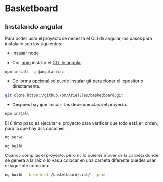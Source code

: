 # Basketboard

## Instalando angular

Para poder usar el proyecto se necesita el CLI de angular, los pasos para instalarlo son los siguientes:

- Instalar [node](https://nodejs.org/es/) 

- Con [npm](https://www.npmjs.com/) instalar el [CLI de angular](https://github.com/angular/angular-cli).

```bash
npm install -g @angular/cli
```

- De forma opcional se puede instalar [git](https://git-scm.com/) para clonar el repositorio directamente.

```bash
git clone https://github.com/ArielBlas/basketboard.git
```

- Despues hay que instalar las dependencias del proyecto.

```bash
npm install
```

El último paso es ejecutar el proyecto para verificar que todo está en orden, para lo que hay dos opciones.

```bash
ng serve
```

```bash
ng build
```

Cuando compilas el proyecto, pero no lo quieres mover de la carpeta donde se genera a la raíz o lo vas a colocar en una carpeta diferente puedes usar el siguiente comando:

```bash
ng build --base-href /basketboard/dist/ --prod